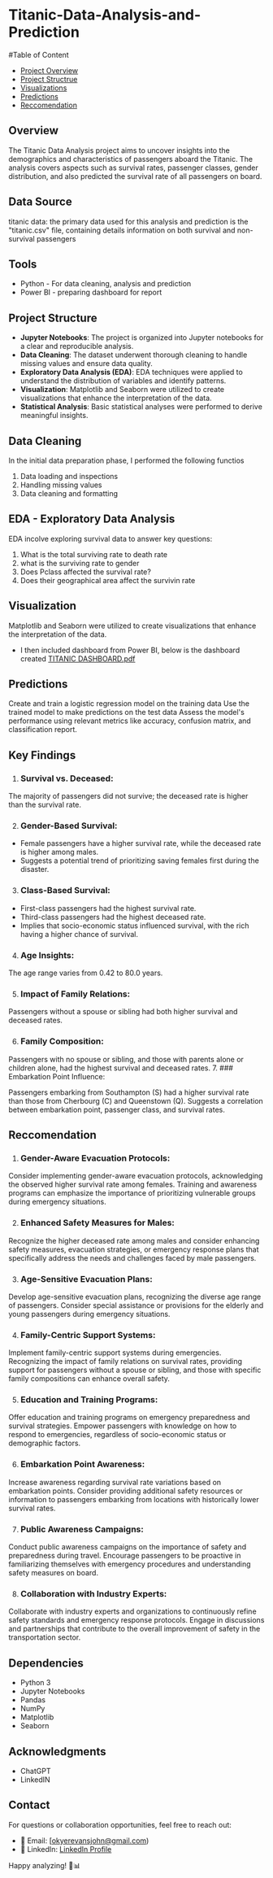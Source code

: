 # Titanic-Data-Analysis-and-Prediction

#Table of Content
- [Project Overview](#Overview)
- [Project Structrue](#Project-Structure)
- [Visualizations](#Visualization)
- [Predictions](#Predictions)
- [Reccomendation](#reccomendations)

## Overview

The Titanic Data Analysis project aims to uncover insights into the demographics and characteristics of passengers aboard the Titanic. The analysis covers aspects such as survival rates, passenger classes, gender distribution, and also predicted the survival rate of all passengers on board.

## Data Source

titanic data: the primary data used for this analysis and prediction is the "titanic.csv" file, containing details information on both survival and non-survival passengers

## Tools

* Python - For data cleaning, analysis and prediction
* Power BI - preparing dashboard for report

## Project Structure

- **Jupyter Notebooks**: The project is organized into Jupyter notebooks for a clear and reproducible analysis.
- **Data Cleaning**: The dataset underwent thorough cleaning to handle missing values and ensure data quality.
- **Exploratory Data Analysis (EDA)**: EDA techniques were applied to understand the distribution of variables and identify patterns.
- **Visualization**: Matplotlib and Seaborn were utilized to create visualizations that enhance the interpretation of the data.
- **Statistical Analysis**: Basic statistical analyses were performed to derive meaningful insights.

## Data Cleaning
In the initial data preparation phase, I performed the following functios
1. Data loading and inspections
2. Handling missing values
3. Data cleaning and formatting

## EDA - Exploratory Data Analysis
EDA incolve exploring survival data to answer key questions:
1. What is the total surviving rate to death rate
2. what is the surviving rate to gender
3. Does Pclass affected the survival rate?
4. Does their geographical area affect the survivin rate

## Visualization

 Matplotlib and Seaborn were utilized to create visualizations that enhance the interpretation of the data.

* I then included dashboard from Power BI, below is the dashboard created
[TITANIC DASHBOARD.pdf](https://github.com/JohnEvansOkyere/Titanic-Data-Analysis/files/13792224/TITANIC.DASHBOARD.pdf)


## Predictions

Create and train a logistic regression model on the training data
Use the trained model to make predictions on the test data
Assess the model's performance using relevant metrics like accuracy, confusion matrix, and classification report.

## Key Findings

1. ### Survival vs. Deceased:

The majority of passengers did not survive; the deceased rate is higher than the survival rate.

2. ### Gender-Based Survival:

- Female passengers have a higher survival rate, while the deceased rate is higher among males.
- Suggests a potential trend of prioritizing saving females first during the disaster.

3. ### Class-Based Survival:

- First-class passengers had the highest survival rate.
- Third-class passengers had the highest deceased rate.
- Implies that socio-economic status influenced survival, with the rich having a higher chance of survival.
4. ### Age Insights:

The age range varies from 0.42 to 80.0 years.

5. ### Impact of Family Relations:

Passengers without a spouse or sibling had both higher survival and deceased rates.

6. ### Family Composition:

Passengers with no spouse or sibling, and those with parents alone or children alone, had the highest survival and deceased rates.
7. ### Embarkation Point Influence:

Passengers embarking from Southampton (S) had a higher survival rate than those from Cherbourg (C) and Queenstown (Q).
Suggests a correlation between embarkation point, passenger class, and survival rates.

## Reccomendation

1. ### Gender-Aware Evacuation Protocols:

Consider implementing gender-aware evacuation protocols, acknowledging the observed higher survival rate among females. Training and awareness programs can emphasize the importance of prioritizing vulnerable groups during emergency situations.

2. ### Enhanced Safety Measures for Males:

Recognize the higher deceased rate among males and consider enhancing safety measures, evacuation strategies, or emergency response plans that specifically address the needs and challenges faced by male passengers.

3. ### Age-Sensitive Evacuation Plans:

Develop age-sensitive evacuation plans, recognizing the diverse age range of passengers. Consider special assistance or provisions for the elderly and young passengers during emergency situations.

4. ### Family-Centric Support Systems:

Implement family-centric support systems during emergencies. Recognizing the impact of family relations on survival rates, providing support for passengers without a spouse or sibling, and those with specific family compositions can enhance overall safety.

5. ### Education and Training Programs:

Offer education and training programs on emergency preparedness and survival strategies. Empower passengers with knowledge on how to respond to emergencies, regardless of socio-economic status or demographic factors.

6. ### Embarkation Point Awareness:

Increase awareness regarding survival rate variations based on embarkation points. Consider providing additional safety resources or information to passengers embarking from locations with historically lower survival rates.

7. ### Public Awareness Campaigns:

Conduct public awareness campaigns on the importance of safety and preparedness during travel. Encourage passengers to be proactive in familiarizing themselves with emergency procedures and understanding safety measures on board.

8. ### Collaboration with Industry Experts:

Collaborate with industry experts and organizations to continuously refine safety standards and emergency response protocols. Engage in discussions and partnerships that contribute to the overall improvement of safety in the transportation sector.

## Dependencies

- Python 3
- Jupyter Notebooks
- Pandas
- NumPy
- Matplotlib
- Seaborn

## Acknowledgments
- ChatGPT
- LinkedIN


## Contact

For questions or collaboration opportunities, feel free to reach out:

- 📧 Email: [okyerevansjohn@gmail.com)
- 💼 LinkedIn: [LinkedIn Profile]([https://www.linkedin.com/in/yourlinkedinprofile/](https://www.linkedin.com/feed/)https://www.linkedin.com/feed/)

Happy analyzing! 🚢📊
